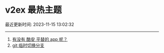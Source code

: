 # v2ex 最热主题

最近更新时间: 2023-11-15 13:02:32

--- 
1. [有没有 酷安 平替的 app 呢？](https://www.v2ex.com/t/991975) 
2. [git 临时切换分支](https://www.v2ex.com/t/992022) 
